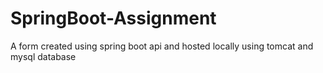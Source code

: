 # SpringBoot-Assignment
A form created using spring boot api and hosted locally using tomcat and mysql database
